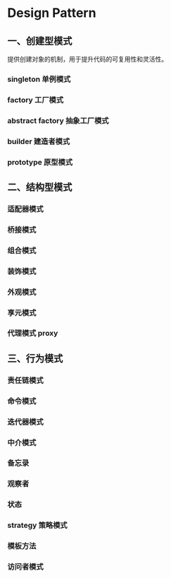 # Design Pattern

## 一、创建型模式

提供创建对象的机制，用于提升代码的可复用性和灵活性。

### singleton 单例模式
### factory 工厂模式
### abstract factory 抽象工厂模式
### builder 建造者模式
### prototype 原型模式

## 二、结构型模式

### 适配器模式

### 桥接模式

### 组合模式

### 装饰模式

### 外观模式

### 享元模式

### 代理模式 proxy

## 三、行为模式

### 责任链模式

### 命令模式

### 迭代器模式

### 中介模式

### 备忘录

### 观察者

### 状态

### strategy 策略模式

### 模板方法

### 访问者模式
